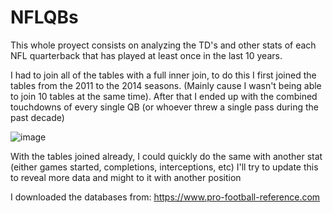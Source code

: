 # NFLQBs

This whole proyect consists on analyzing the TD's and other stats of each NFL quarterback that has played at least once in the last 10 years.

I had to join all of the tables with a full inner join, to do this I first joined the tables from the 2011 to the 2014 seasons. (Mainly cause I wasn't being able to join 10 tables at the same time). After that I ended up with the combined touchdowns of every single QB (or whoever threw a single pass during the past decade)

![image](https://user-images.githubusercontent.com/61769799/190306941-e0f20bb5-5a74-405b-9381-aa120b795bea.png)

With the tables joined already, I could quickly do the same with another stat (either games started, completions, interceptions, etc)
I'll try to update this to reveal more data and might to it with another position

I downloaded the databases from: https://www.pro-football-reference.com
